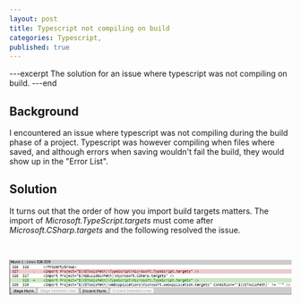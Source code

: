 ```yaml
---
layout: post
title: Typescript not compiling on build 
categories: Typescript, 
published: true
---
```


---excerpt
The solution for an issue where typescript was not compiling on build.
---end

## Background
I encountered an issue where typescript was not compiling during the build phase of a project. Typescript was however compiling when files where saved, and although errors when saving wouldn't fail the build, they would show up in the "Error List".

## Solution
It turns out that the order of how you import build targets matters. The import of *Microsoft.TypeScript.targets* must come after *Microsoft.CSharp.targets* and the following resolved the issue.

<br/>

![Solution](/images/2014-07-02.png)